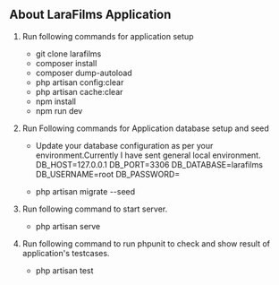## About LaraFilms Application
1) Run following commands for application setup
   - git clone <this repository link> larafilms
   - composer install
   - composer dump-autoload
   - php artisan config:clear
   - php artisan cache:clear
   - npm install
   - npm run dev
   
2) Run Following commands for Application database setup and seed
   - Update your database configuration as per your environment.Currently I have sent general local environment.
     DB_HOST=127.0.0.1
	 DB_PORT=3306
	 DB_DATABASE=larafilms
	 DB_USERNAME=root
	 DB_PASSWORD=

   - php artisan migrate --seed
3) Run following command to start server.
   - php artisan serve
   
4) Run following command to run phpunit to check and show result of application's testcases.
   - php artisan test
   